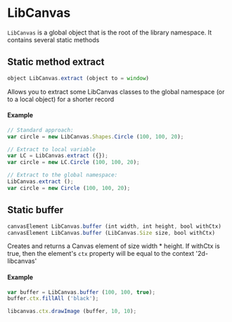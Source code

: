 LibCanvas
=========

`LibCanvas` is a global object that is the root of the library namespace. It contains several static methods


## Static method extract

```js
object LibCanvas.extract (object to = window)
```

Allows you to extract some LibCanvas classes to the global namespace (or to a local object) for a shorter record

#### Example

```js
// Standard approach:
var circle = new LibCanvas.Shapes.Circle (100, 100, 20);

// Extract to local variable
var LC = LibCanvas.extract ({});
var circle = new LC.Circle (100, 100, 20);

// Extract to the global namespace:
LibCanvas.extract ();
var circle = new Circle (100, 100, 20);
```

## Static buffer

```js
canvasElement LibCanvas.buffer (int width, int height, bool withCtx)
canvasElement LibCanvas.buffer (LibCanvas.Size size, bool withCtx)
```

Creates and returns a Canvas element of size width * height.
If withCtx is true, then the element's `ctx` property will be equal to the context '2d-libcanvas'


#### Example

```js
var buffer = LibCanvas.buffer (100, 100, true);
buffer.ctx.fillAll ('black');

libcanvas.ctx.drawImage (buffer, 10, 10);
```